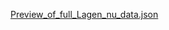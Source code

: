 [Preview_of_full_Lagen_nu_data.json](https://storage.cloud.google.com/rag-model-bucket/lagen_nu_data.json)
